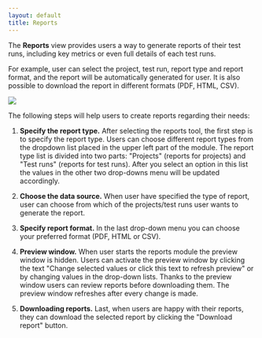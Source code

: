 ```yaml
---
layout: default
title: Reports
---
```


The **Reports** view provides users a way to generate reports of their
test runs, including key metrics or even full details of each test
runs.
 
For example, user can select the project, test run, report type and
report format, and the report will be automatically generated for
user. It is also possible to download the report in different formats
(PDF, HTML, CSV).

![]({{site.baseurl}}/assets/testdroid-cloud-ui/reports.png)

The following steps will help users to create reports regarding their
needs:

1. **Specify the report type.** After selecting the reports tool, the
first step is to specify the report type. Users can choose different
report types from the dropdown list placed in the upper left part of
the module. The report type list is divided into two parts: "Projects"
(reports for projects) and "Test runs" (reports for test runs). After
you select an option in this list the values in the other two
drop-downs menu will be updated accordingly.

1. **Choose the data source.** When user have specified the type of
report, user can choose from which of the projects/test runs user
wants to generate the report.

1. **Specify report format.** In the last drop-down menu you can choose
your preferred format (PDF, HTML or CSV).

1. **Preview window.** When user starts the reports module the preview
window is hidden. Users can activate the preview window by clicking
the text "Change selected values or click this text to refresh
preview" or by changing values in the drop-down lists. Thanks to the
preview window users can review reports before downloading them. The
preview window refreshes after every change is made.

1. **Downloading reports.** Last, when users are happy with their
reports, they can download the selected report by clicking the
"Download report" button.
 
